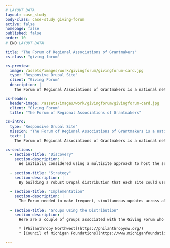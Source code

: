 ```yaml
---
# LAYOUT DATA
layout: case_study
body-class: case-study giving-forum
active: false
homepage: false
published: false
order: 10
# END LAYOUT DATA

title: "The Forum of Regional Associations of Grantmakers"
cs-class: "giving-forum"

cs-preview:
  image: /assets/images/work/givingforum/givingforum-card.jpg
  type: "Responsive Drupal Site"
  client: "Giving Forum"
  description: |
    The Forum of Regional Associations of Grantmakers is a national network that facilitates effective philanthropy that strengthens communities and improves lives throughout the United States.

cs-header:
  header-image: /assets/images/work/givingforum/givingforum-card.jpg
  client: "Giving Forum"
  title: "The Forum of Regional Associations of Grantmakers"

cs-intro:
  type: "Responsive Drupal Site"
  mission: "The Forum of Regional Associations of Grantmakers is a national network that facilitates effective philanthropy that strengthens communities and improves lives throughout the United States."
  text: |
    The Forum of Regional Associations of Grantmakers is a national network comprised of thirty-four geographically-based professional associations with staff sizes ranging from one to twenty plus. Seventeen of these associations share a similar technology platform. The Forum wanted to transition to a more open and flexible system rather than maintain this highly-custom content management solution. That’s where ThinkShout came in. After careful consideration, we ultimately recommended Pantheon One -- the only solution that allows a network of nonprofits to roll out a custom-built shared Drupal distribution -- as a platform.

cs-sections:
  - section-title: "Discovery"
    section-description: |
      We initially considered using a multisite approach to host the seventeen sites, but were concerned about the customization and update difficulties we’d face with that platform. In the end, Pantheon One won out.

  - section-title: "Strategy"
    section-description: |
      By building a robust Drupal distribution that each site could use, every member started off with the same tools for uniformity and ease of use. This not only cut down on cost, but still allowed for expansion if the association or individual members ever needed more advanced utilities. Lastly, we also introduced a brand new version of the Salesforce integration suite, which allowed for seamless, quick updates.

  - section-title: "Implementation"
    section-description: |
      The Forum needed to make frequent, simultaneous updates across all of their sites, so we needed to go with a toolset that would allow for quick changes with minimal downtime. Each participating organization had the capability to customize the look and feel of their site while being empowered to make changes and updates according to their own timeline.

  - section-title: "Groups Using the Distribution"
    section-description: |
      Here are a couple of groups associated with the Giving Forum who are using the distribution we built:

      * [Philanthropy Northwest](https://philanthropynw.org/)
      * [Council of Michigan Foundations](https://www.michiganfoundations.org/)  

---
```

